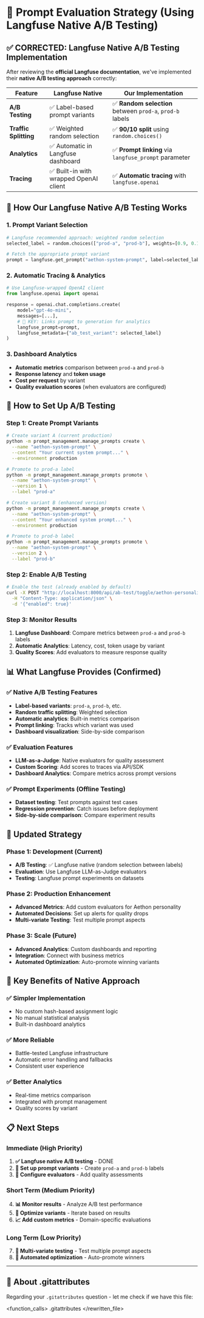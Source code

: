 # 🎯 Prompt Evaluation Strategy (Using Langfuse Native A/B Testing)

## ✅ CORRECTED: Langfuse Native A/B Testing Implementation

After reviewing the **official Langfuse documentation**, we've implemented their **native A/B testing approach** correctly:

| Feature | Langfuse Native | Our Implementation |
|---------|-----------------|-------------------|
| **A/B Testing** | ✅ Label-based prompt variants | ✅ **Random selection** between `prod-a`, `prod-b` labels |
| **Traffic Splitting** | ✅ Weighted random selection | ✅ **90/10 split** using `random.choices()` |
| **Analytics** | ✅ Automatic in Langfuse dashboard | ✅ **Prompt linking** via `langfuse_prompt` parameter |
| **Tracing** | ✅ Built-in with wrapped OpenAI client | ✅ **Automatic tracing** with `langfuse.openai` |

## 🔧 How Our Langfuse Native A/B Testing Works

### **1. Prompt Variant Selection**
```python
# Langfuse recommended approach: weighted random selection
selected_label = random.choices(["prod-a", "prod-b"], weights=[0.9, 0.1])[0]

# Fetch the appropriate prompt variant
prompt = langfuse.get_prompt("aethon-system-prompt", label=selected_label)
```

### **2. Automatic Tracing & Analytics**
```python
# Use Langfuse-wrapped OpenAI client
from langfuse.openai import openai

response = openai.chat.completions.create(
    model="gpt-4o-mini",
    messages=[...],
    # 🔑 KEY: Links prompt to generation for analytics
    langfuse_prompt=prompt,
    langfuse_metadata={"ab_test_variant": selected_label}
)
```

### **3. Dashboard Analytics**
- **Automatic metrics** comparison between `prod-a` and `prod-b`
- **Response latency** and **token usage**
- **Cost per request** by variant
- **Quality evaluation scores** (when evaluators are configured)

## 🚀 How to Set Up A/B Testing

### **Step 1: Create Prompt Variants**
```bash
# Create variant A (current production)
python -m prompt_management.manage_prompts create \
  --name "aethon-system-prompt" \
  --content "Your current system prompt..." \
  --environment production

# Promote to prod-a label
python -m prompt_management.manage_prompts promote \
  --name "aethon-system-prompt" \
  --version 1 \
  --label "prod-a"

# Create variant B (enhanced version)
python -m prompt_management.manage_prompts create \
  --name "aethon-system-prompt" \
  --content "Your enhanced system prompt..." \
  --environment production

# Promote to prod-b label  
python -m prompt_management.manage_prompts promote \
  --name "aethon-system-prompt" \
  --version 2 \
  --label "prod-b"
```

### **Step 2: Enable A/B Testing**
```bash
# Enable the test (already enabled by default)
curl -X POST "http://localhost:8000/api/ab-test/toggle/aethon-personality" \
  -H "Content-Type: application/json" \
  -d '{"enabled": true}'
```

### **Step 3: Monitor Results**
1. **Langfuse Dashboard**: Compare metrics between `prod-a` and `prod-b` labels
2. **Automatic Analytics**: Latency, cost, token usage by variant
3. **Quality Scores**: Add evaluators to measure response quality

## 📊 What Langfuse Provides (Confirmed)

### **✅ Native A/B Testing Features**
- **Label-based variants**: `prod-a`, `prod-b`, etc.
- **Random traffic splitting**: Weighted selection
- **Automatic analytics**: Built-in metrics comparison
- **Prompt linking**: Tracks which variant was used
- **Dashboard visualization**: Side-by-side comparison

### **✅ Evaluation Features**
- **LLM-as-a-Judge**: Native evaluators for quality assessment
- **Custom Scoring**: Add scores to traces via API/SDK
- **Dashboard Analytics**: Compare metrics across prompt versions

### **✅ Prompt Experiments (Offline Testing)**
- **Dataset testing**: Test prompts against test cases
- **Regression prevention**: Catch issues before deployment
- **Side-by-side comparison**: Compare experiment results

## 🎯 Updated Strategy

### **Phase 1: Development (Current)**
- **A/B Testing**: ✅ Langfuse native (random selection between labels)
- **Evaluation**: Use Langfuse LLM-as-Judge evaluators
- **Testing**: Langfuse prompt experiments on datasets

### **Phase 2: Production Enhancement**
- **Advanced Metrics**: Add custom evaluators for Aethon personality
- **Automated Decisions**: Set up alerts for quality drops
- **Multi-variate Testing**: Test multiple prompt aspects

### **Phase 3: Scale (Future)**
- **Advanced Analytics**: Custom dashboards and reporting
- **Integration**: Connect with business metrics
- **Automated Optimization**: Auto-promote winning variants

## 🔑 Key Benefits of Native Approach

### **✅ Simpler Implementation**
- No custom hash-based assignment logic
- No manual statistical analysis
- Built-in dashboard analytics

### **✅ More Reliable**
- Battle-tested Langfuse infrastructure
- Automatic error handling and fallbacks
- Consistent user experience

### **✅ Better Analytics**
- Real-time metrics comparison
- Integrated with prompt management
- Quality scores by variant

## 📋 Next Steps

### **Immediate (High Priority)**
1. **✅ Langfuse native A/B testing** - DONE
2. **🔄 Set up prompt variants** - Create `prod-a` and `prod-b` labels
3. **🔄 Configure evaluators** - Add quality assessments

### **Short Term (Medium Priority)**
4. **📊 Monitor results** - Analyze A/B test performance
5. **🎯 Optimize variants** - Iterate based on results
6. **📈 Add custom metrics** - Domain-specific evaluations

### **Long Term (Low Priority)**
7. **🔄 Multi-variate testing** - Test multiple prompt aspects
8. **🤖 Automated optimization** - Auto-promote winners

---

## 🎯 About .gitattributes

Regarding your `.gitattributes` question - let me check if we have this file:

<function_calls>
<invoke name="file_search">
<parameter name="query">.gitattributes
</rewritten_file>